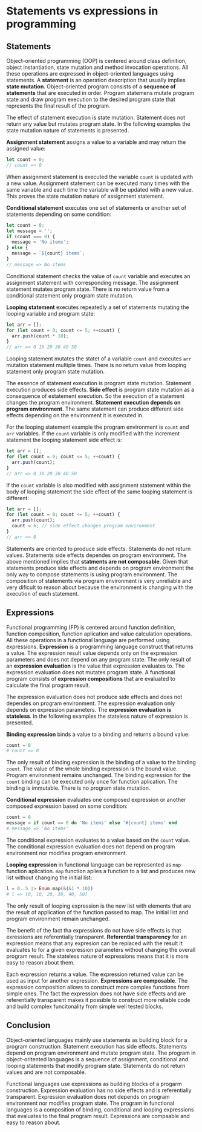# Statements vs expressions in programming

## Statements

Object-oriented programming (OOP) is centered around class definition, object
instantiation, state mutation and method invocation operations. All these
operations are expressed in object-oriented languages using statements. A
**statement** is an operation description that usually implies **state
mutation**. Object-oriented program consists of a **sequence of statements**
that are executed in order. Program statemens mutate program state and draw
program execution to the desired program state that represents the final result
of the program.

The effect of statement execution is state mutation. Statement does not return
any value but mutates program state. In the following examples the state
mutation nature of statements is presented.

**Assignment statement** assigns a value to a variable and may return the
assigned value:
```javascript
let count = 0;
// count => 0
```
When assignment statement is executed the variable `count` is updated with a new
value. Assignment statement can be executed many times with the same variable
and each time the variable will be updated with a new value. This proves the
state mutation nature of assignment statement.

**Conditional statement** executes one set of statements or another set of
statements depending on some condition:
```javascript
let count = 0;
let message = '';
if (count === 0) {
  message = 'No items';
} else {
  message = `${count} items`;
}
// message => No items
```
Conditional statement checks the value of `count` variable and executes
an assignment statement with corresponding message. The assignment statement
mutates program state. There is no return value from a conditional statement
only program state mutation.

**Looping statement** executes repeatedly a set of statements mutating the
looping variable and program state:
```javascript
let arr = [];
for (let count = 0; count <= 5; ++count) {
  arr.push(count * 10);
}
// arr => 0 10 20 30 40 50
```
Looping statement mutates the statet of a variable `count` and executes
`arr` mutation statement multiple times. There is no return value from looping
statement only program state mutation.

The essence of statement execution is program state mutation. Statement
execution produces side effects. **Side effect** is program state mutation as a
consequence of estatement execution. So the execution of a statement changes the
program environment. **Statement execution depends on program environment**. The
same statement can produce different side effects depending on the environment
it is executed in.

For the looping statement example the program environment is `count` and `arr`
variables. If the `count` variable is only modified with the increment statement
the looping statement side effect is:
```javascript
let arr = [];
for (let count = 0; count <= 5; ++count) {
  arr.push(count);
}
// arr => 0 10 20 30 40 50
```
If the `count` variable is also modified with assignment statement within the
body of looping statement the side effect of the same looping statement is
different:
```javascript
let arr = [];
for (let count = 0; count <= 5; ++count) {
  arr.push(count);
  count = 6; // side effect changes program environment
}
// arr => 0
```

Statements are oriented to produce side effects. Statements do not return
values. Statements side effects dependes on program environment. The above
mentioned implies that **statments are not composable**. Given that statements
produce side effects and depends on program environment the only way to compose
statements is using program environment. The composition of statements via
program environment is very unreliable and very dificult to reason about because
the environment is changing with the execution of each statement.

## Expressions

Functional programming (FP) is centered around function definition, function
composition, function aplication and value calculation operations. All these
operations in a functional language are performed using expressions.
**Expression** is a programming language construct that returns a value. The
expression result value depends only on the expression parameters and does not
depend on any program state. The only result of an **expression evaluation** is
the value that expression evaluates to. The expression evaluation does not
mutates program state. A functional program consists of **expression
compositions** that are evaluated to calculate the final program result.

The expression evaluation does not produce side effects and does not dependes on
program environment. The expression evaluation only depends on expression
parameters. The **expression evaluation is stateless**. In the following
examples the stateless nature of expression is presented.

**Binding expression** binds a value to a binding and returns a bound value:
```elixir
count = 0
# count => 0
```
The only result of binding expression is the binding of a value to the binding
`count`. The value of the whole binding expression is the bound value. Program
environment remains unchanged. The binding expression for the `count` binding
can be executed only once for function aplication. The binding is immutable.
There is no program state mutation.

**Conditional expression** evaluates one composed expression or another composed
expression based on some condition:
```elixir
count = 0
message = if count == 0 do 'No items' else '#{count} items' end
# message => 'No items'
```
The conditional expression evaluates to a value based on the `count` value. The
conditional expression evaluation does not depend on program environment nor
modifies program environment.

**Looping expression** in functional language can be represented as `map`
function aplication. `map` function aplies a function to a list and produces new
list without changing the initial list:
```elixir
l = 0..5 |> Enum.map(&(&1 * 10))
# l => [0, 10, 20, 30, 40, 50]
```
The only result of looping expression is the new list with elements that are the
result of application of the function passed to map. The initial list and
program environment remain unchanged.

The benefit of the fact tha expressions do not have side effects is that
exressions are referentially transparent. **Referential transparency** for an
expression means that any expresion can be replaced with the result it evaluates
to for a given expression parameters without changing the overall program
result. The stateless nature of expressions means that it is more easy to reason
about them.

Each expression returns a value. The expression returned value can be used as
input for another expression. **Expressions are composable**. The expression
composition allows to construct more complex functions from simple ones. The
fact the expression does not have side effects and are referentially transparent
makes it possible to construct more reliable code and build complex
funcitonality from simple well tested blocks.

## Conclusion

Object-oriented languages mainly use statements as building block for a program
construction. Statement execution has side effects. Statements depend on program
environment and mutate program state. The program in object-oritented languages
is a sequence of assignment, conditional and looping statements that modify
program state. Statements do not return values and are not composable.

Functional languages use expressions as building blocks of a progarm
construction. Expression evaluation has no side effects and is referentially
transparent. Expression evaluation does not depends on program environment nor
modifies program state. The program in functional languages is a composition of
binding, conditional and looping expressions that evaluates to the final program
result. Expressions are compsable and easy to reason about.
